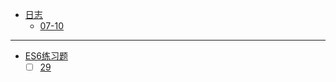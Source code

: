 * [日志](docs/25524-王涛/)
  * [07-10](docs/25524-王涛/07-10)

---

* [ES6练习题](docs/25524-王涛/)
  * [ ] [29](tests/13485/29.js)
